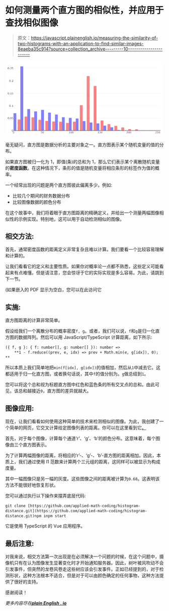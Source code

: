 # 如何测量两个直方图的相似性，并应用于查找相似图像

> 原文：<https://javascript.plainenglish.io/measuring-the-similarity-of-two-histograms-with-an-application-to-find-similar-images-8eaeba35c914?source=collection_archive---------10----------------------->

![](img/060346c5887bb57a90bfa752a4834702.png)

毫无疑问，直方图是数据分析的主要对象之一。直方图表示某个随机变量的值的分布。

如果直方图被归一化为 1，即值(条)的总和为 1，那么它们表示某个离散随机变量的**密度函数**。在这种情况下，条形的值是随机变量将相应条形的标签作为值的概率。

一个经常出现的问题是两个直方图彼此偏离多少。例如:

*   比较几个期间的财务数据分布
*   比较图像数据的颜色分布

在这个故事中，我们将着眼于直方图距离的精确定义，并给出一个测量两幅图像相似性的示例实现。特别地，这可以用于自动检测相似的图像。

## 相交方法:

首先，通常密度函数的距离定义非常复杂且难以计算。我们要看一个比较容易理解和计算的。

让我们看看它的定义和主要性质。如果你对概率论一点都不熟悉，这些定义可能看起来有点难懂。但是请注意，您会惊讶于它的实际实现是多么容易。为此，请跳到下一节。

(如果嵌入的 PDF 显示为空白，您可以在此访问它

## 实施:

直方图距离的计算非常简单。

假设给我们一个离散分布的概率密度`f, g`。或者，我们可以说，`f`和`g`是归一化直方图的数据阵列。然后可以用 JavaScript/TypeScript 计算距离，如下所示:

```
({ f, g }: { f: number[], g: number[] }): number =>
    **1 - f.reduce((prev, e, idx) => prev + Math.min(e, g[idx]), 0); ** 
```

所以本质上我们简单地把`min(f[idx], g[idx])`的值相加，然后从`1`中减去它。这都适用于归一化直方图，或者换句话说，其中`f`的值分别为。`g`做总结到`1`。

您可以将这个总和视为标题直方图中红色和蓝色条的所有交叉点的总和。由此可见，该总和越接近`0`，直方图的差异就越大。

## 图像应用:

现在，让我们看看如何使用这种简单的技术来检测相似的图像。为此，我创建了一个简单的网页，它交叉计算给定图像列表的距离。你可以在这里看到它[。](https://applied-math-coding.github.io/histogram-distance/)

首先，对于每个图像，计算每个通道‘r’、‘g’、‘b’的颜色分布。这意味着，每个图像由三个直方图表示。

为了计算两幅图像的距离，将相应的‘r’-、‘g’-、‘b’-直方图的距离相加。因此，本质上，我们通过使用 l1 范数来计算两个三元组的距离，这同样可以被显示为构成度量。

其中一幅图像只是另一幅的灰度。这些图像之间的距离被计算为`0.68`。这表明该方法不能很好地恢复形状。

您可以通过执行以下操作来摆弄底层代码:

```
git clone [https://github.com/applied-math-coding/histogram-distance.git](https://github.com/applied-math-coding/histogram-distance.git)npm inpm start
```

它是使用 TypeScript 的 Vue 应用程序。

## 最后注意:

对我来说，相交方法第一次出现是在必须解决一个问题的时候，在这个问题中，摄像机只有在认为图像发生显著变化时才开始通知服务器。因此，树叶被风吹动不会引发事件，但突然的龙卷风卷走这些树应该会引发事件。正如已经提到的，对于检测形状，这种方法根本不适合，但是对于可以由颜色确定的任何事物，这种方法提供了很好的支持。

感谢阅读！

*更多内容尽在*[***plain English . io***](http://plainenglish.io/)